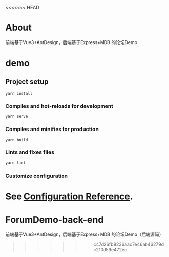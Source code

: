 <<<<<<< HEAD
# About
前端基于Vue3+AntDesign，后端基于Express+MDB 的论坛Demo

# demo

## Project setup
```
yarn install
```

### Compiles and hot-reloads for development
```
yarn serve
```

### Compiles and minifies for production
```
yarn build
```

### Lints and fixes files
```
yarn lint
```

### Customize configuration
See [Configuration Reference](https://cli.vuejs.org/config/).
=======
# ForumDemo-back-end
前端基于Vue3+AntDesign，后端基于Express+MDB 的论坛Demo（后端源码）
>>>>>>> c47d26fb8236aac7e46ab46279dc210d59e472ec
